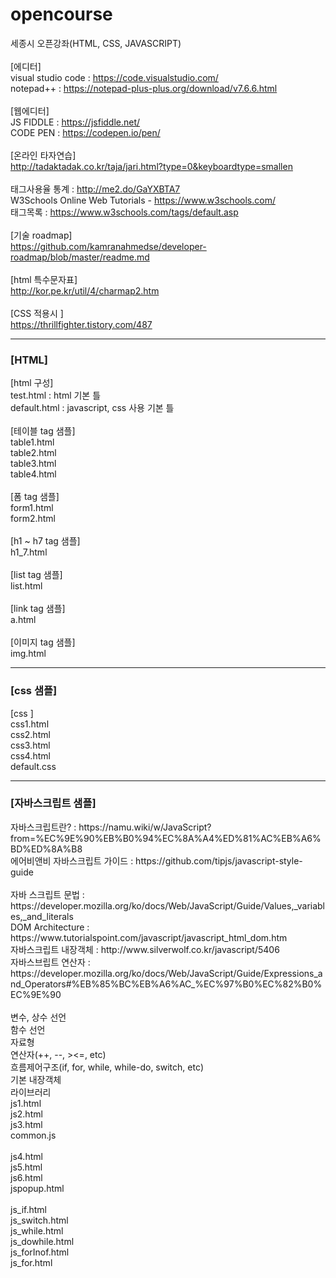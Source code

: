 # opencourse
세종시 오픈강좌(HTML, CSS, JAVASCRIPT)<br>
<br>
[에디터]<br>
visual studio code : https://code.visualstudio.com/<br>
notepad++ : https://notepad-plus-plus.org/download/v7.6.6.html<br>
<br>
[웹에디터]<br>
JS FIDDLE : https://jsfiddle.net/<br>
CODE PEN : https://codepen.io/pen/<br>
<br>
[온라인 타자연습]<br>
http://tadaktadak.co.kr/taja/jari.html?type=0&keyboardtype=smallen<br>
<br>
태그사용율 통계 :  http://me2.do/GaYXBTA7<br>
W3Schools Online Web Tutorials - https://www.w3schools.com/<br>
태그목록 : https://www.w3schools.com/tags/default.asp<br>
<br>
[기술 roadmap]<br>
https://github.com/kamranahmedse/developer-roadmap/blob/master/readme.md<br>
<br>
[html 특수문자표]<br>
http://kor.pe.kr/util/4/charmap2.htm<br>
<br>
[CSS 적용시 ]<br>
https://thrillfighter.tistory.com/487<br>
<hr>
<h3>[HTML]</h3>
[html 구성]<br>
test.html : html 기본 틀<br>
default.html : javascript, css 사용 기본 틀<br>
<br>
[테이블 tag 샘플]<br>
table1.html<br>
table2.html<br>
table3.html<br>
table4.html<br>
<br>
[폼 tag 샘플]<br>
form1.html<br>
form2.html<br>
<br>
[h1 ~ h7 tag 샘플]<br>
h1_7.html<br>
<br>
[list tag 샘플]<br>
list.html<br>
<br>
[link tag 샘플]<br>
a.html<br>
<br>
[이미지 tag 샘플]<br>
img.html<br>
<hr>
<h3>[css 샘플]</h3>
[css ]<br>
css1.html<br>
css2.html<br>
css3.html<br>
css4.html<br>
default.css<br>
<hr>
<h3>[자바스크립트 샘플]</h3>
자바스크립트란? : https://namu.wiki/w/JavaScript?from=%EC%9E%90%EB%B0%94%EC%8A%A4%ED%81%AC%EB%A6%BD%ED%8A%B8 <br>
에어비앤비 자바스크립트 가이드 : https://github.com/tipjs/javascript-style-guide<br>
<br>
자바 스크립트 문법 : https://developer.mozilla.org/ko/docs/Web/JavaScript/Guide/Values,_variables,_and_literals<br>
DOM Architecture : https://www.tutorialspoint.com/javascript/javascript_html_dom.htm<br>
자바스크립트 내장객체 : http://www.silverwolf.co.kr/javascript/5406<br>
자바스브립트 연산자 : https://developer.mozilla.org/ko/docs/Web/JavaScript/Guide/Expressions_and_Operators#%EB%85%BC%EB%A6%AC_%EC%97%B0%EC%82%B0%EC%9E%90
<br>
<br>변수, 상수 선언
<br>함수 선언
<br>자료형
<br>연산자(++, --, ><=, etc)
<br>흐름제어구조(if, for, while, while-do, switch, etc)
<br>기본 내장객체
<br>라이브러리
<br>
js1.html<br>
js2.html<br>
js3.html<br>
common.js<br>
<br>
js4.html<br>
js5.html<br>
js6.html<br>
jspopup.html<br>
<br>
js_if.html<br>
js_switch.html<br>
js_while.html<br>
js_dowhile.html<br>
js_forInof.html<br>
js_for.html<br>

